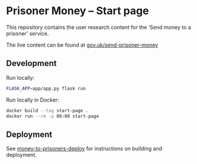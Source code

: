 Prisoner Money – Start page
===========================

This repository contains the user research content for the ‘Send money to a prisoner’ service.

The live content can be found at [gov.uk/send-prisoner-money](https://www.gov.uk/send-prisoner-money)

Development
-----------

Run locally:

```bash
FLASK_APP=app/app.py flask run
```

Run locally in Docker:

```bash
docker build --tag start-page .
docker run --rm -p 80:80 start-page
```

Deployment
----------

See [money-to-prisoners-deploy](https://github.com/ministryofjustice/money-to-prisoners-deploy) for instructions
on building and deployment.
